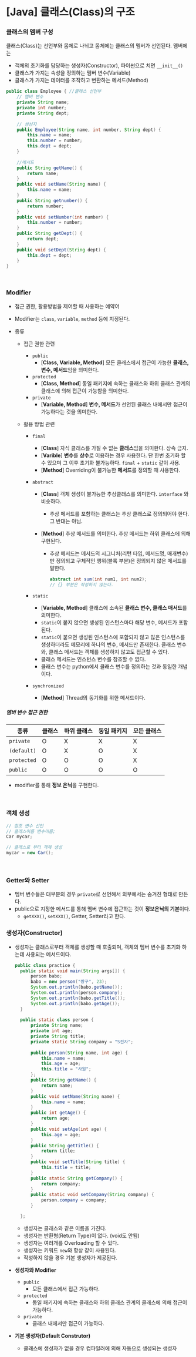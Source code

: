 # [Java] 클래스(Class)의 구조

### 클래스의 멤버 구성

클래스(Class)는 선언부와 몸체로 나뉘고 몸체에는 클래스의 멤버가 선언된다. 멤버에는

- 객체의 초기화를 담당하는 생성자(Constructor), 파이썬으로 치면 `__init__()`
- 클래스가 가지는 속성을 정의하는 멤버 변수(Variable)
- 클래스가 가지는 데이터를 조작하고 변환하는 메서드(Method)

```java
public class Employee { //클래스 선언부
    // 멤버 변수
    private String name;
    private int number;
    private String dept;
    
    // 생성자
    public Employee(String name, int number, String dept) {
        this.name = name;
        this.number = number;
        this.dept = dept;
    }
    
    //메서드
    public String getName() {
        return name;
    }
    public void setName(String name) {
        this.name = name;
    }
    public String getnumber() {
        return number;
    }
    public void setNumber(int number) {
        this.number = number;
    }
    public String getDept() {
        return dept;
    }
    public void setDept(String dept) {
        this.dept = dept;
    }
}
```

<br>

### Modifier

- 접근 권한, 활용방법을 제어할 때 사용하는 예약어

- Modifier는 `class`, `variable`, `method`  등에 지정된다.

- 종류

  - 접근 권한 관련

    - `public`
      - [**Class, Variable, Method**] 모든 클래스에서 접근이 가능한 **클래스, 변수, 메서드**임을 의미한다.
    - `protected`
      - [**Class, Method**] 동일 패키지에 속하는 클래스와 하위 클래스 관계의 클래스에 의해 접근이 가능함을 의미한다.
    - `private`
      - [**Variable, Method**] **변수, 메서드**가 선언된 클래스 내에서만 접근이 가능하다는 것을 의미한다.

  - 활용 방법 관련

    - `final`

      - [**Class**] 자식 클래스를 가질 수 없는 **클래스**임을 의미한다. 상속 금지.
      - [**Varible**] **변수**를 **상수**로 이용하는 경우 사용한다. 단 한번 초기화 할 수 있으며 그 이후 초기화 불가능하다.  `final` + `static` 같이 사용.
      - [**Method**] Overriding이 불가능한 **메서드**를 정의할 때 사용한다.

    - `abstract`

      - [**Class**] 객체 생성이 불가능한 추상클래스를 의미한다. `interface` 와 비슷하다. 

        - 추상 메서드를 포함하는 클래스는 추상 클래스로 정의되어야 한다. 그 반대는 아님.

      - [**Method**] 추상 메서드를 의미한다. 추상 메서드는 하위 클래스에 의해 구현된다.

        - 추상 메서드는 메서드의 시그니처(리턴 타입, 메서드명, 매개변수)만 정의되고 구체적인 행위(블록 부분)은 정의되지 않은 메서드를 말한다.

          ```java
          abstract int sum(int num1, int num2);
          // {} 부분은 작성하지 않는다.
          ```

    - `static`

      - [**Variable, Method**] 클래스에 소속된 **클래스 변수, 클래스 매서드**를 의미한다.
      - `static`이 붙지 않으면 생성된 인스턴스마다 해당 변수, 메서드가 포함된다.
      - `static`이 붙으면 생성된 인스턴스에 포함되지 않고 많은 인스턴스를 생성하더라도 메모리에 하나의 변수, 메서드만 존재한다. 클래스 변수와, 클래스 메서드는 객체를 생성하지 않고도 접근할 수 있다.
      - 클래스 메서드는 인스턴스 변수를 참조할 수 없다.
      - 클래스 변수는 python에서 클래스 변수를 정의하는 것과 동일한 개념이다.

    - `synchronized`

      - [**Method**] Thread의 동기화를 위한 메서드이다.

##### 멤버 변수 접근 권한

| 종류        | 클래스 | 하위 클래스 | 동일 패키지 | 모든 클래스 |
| ----------- | ------ | ----------- | ----------- | ----------- |
| `private`   | O      | X           | X           | X           |
| `(default)` | O      | X           | O           | X           |
| `protected` | O      | O           | O           | X           |
| `public`    | O      | O           | O           | O           |

- modifier를 통해 **정보 은닉**을 구현한다.

<br>

### 객체 생성

```java
// 참조 변수 선언
// 클래스이름 변수이름;
Car mycar;

// 클래스로 부터 객체 생성
mycar = new Car();
```

<br>

### Getter와 Setter

- 멤버 변수들은 대부분의 경우 `private`로 선언해서 외부에서는 숨겨진 형태로 만든다.
- public으로 지정한 메서드를 통해 멤버 변수에 접근하는 것이 **정보은닉의 기본**이다.
  - `getXXX()`, `setXXX()`, Getter, Setter라고 한다.

### 생성자(Constructor)

- 생성자는 클래스로부터 객체를 생성할 때 호출되며, 객체의 멤버 변수를 초기화 하는데 사용되는 메서드이다.

  ```java
  public class practice {
  	public static void main(String args[]) {
  		person babo;
  		babo = new person("짱구", 23);
  		System.out.println(babo.getName());
  		System.out.println(person.company);
  		System.out.println(babo.getTitle());
  		System.out.println(babo.getAge());
  	}
  	
  	public static class person {
  		private String name;
  		private int age;
  		private String title;
  		private static String company = "S전자";
  		
  		public person(String name, int age) {
  			this.name = name;
  			this.age = age;
  			this.title = "사원";
  		};
  		public String getName() {
  			return name;
  		}
  		public void setName(String name) {
  			this.name = name;
  		}
  		public int getAge() {
  			return age;
  		}
  		public void setAge(int age) {
  			this.age = age;
  		}
  		public String getTitle() {
  			return title;
  		}
  		public void setTitle(String title) {
  			this.title = title;
  		}
  		public static String getCompany() {
  			return company;
  		}
  		public static void setCompany(String company) {
  			person.company = company;
  		}
  
  	};
  ```

  - 생성자는 클래스와 같은 이름을 가진다.
  - 생성자는 반환형(Return Type)이 없다. (void도 안됨)
  - 생성자는 여러개를 Overloading 할 수 있다.
  - 생성자는 키워드 `new`와 항상 같이 사용된다.
  - 작성하지 않을 경우 기본 생성자가 제공된다.

- **생성자와 Modifier**
  - `public`
    - 모든 클래스에서 접근 가능하다.
  - `protected`
    - 동일 패키지에 속하는 클래스와 하위 클래스 관계의 클래스에 의해 접근이 가능하다.
  - `private`
    - 클래스 내에서만 접근이 가능하다. 
- **기본 생성자(Default Construtor)**
  - 클래스에 생성자가 없을 경우 컴파일러에 의해 자동으로 생성되는 생성자
